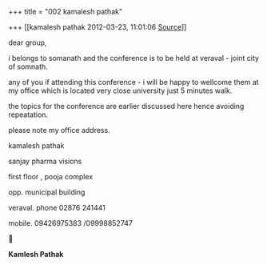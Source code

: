 +++
title = "002 kamalesh pathak"

+++
[[kamalesh pathak	2012-03-23, 11:01:06 [Source](https://groups.google.com/g/samskrita/c/b_J99S2iU5Q)]]



dear group,

i belongs to somanath and the conference is to be held at veraval -
joint city of somnath.

any of you if attending this conference - i will be happy to wellcome them at my office which is located very close university just 5 minutes walk.

the topics for the conference are earlier discussed here hence avoiding repeatation.

please note my office address.

kamalesh pathak

sanjay pharma visions

first floor , pooja complex

opp. municipal building

veraval. phone 02876 241441

mobile. 09426975383 /09998852747



**Kamlesh Pathak**

  

  

